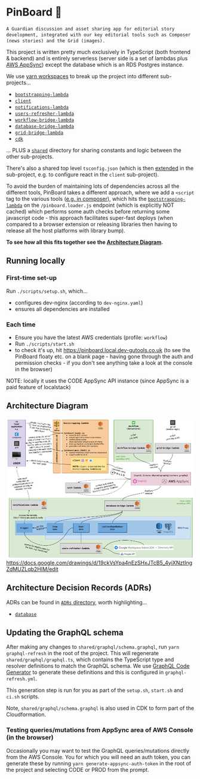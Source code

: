 # PinBoard 📌

```
A Guardian discussion and asset sharing app for editorial story development, integrated with our key editorial tools such as Composer (news stories) and the Grid (images).
```

This project is written pretty much exclusively in TypeScript (both frontend & backend) and is entirely serverless (server side is a set of lambdas plus [AWS AppSync](https://aws.amazon.com/appsync/)) except the database which is an RDS Postgres instance.

We use [yarn workspaces](https://classic.yarnpkg.com/en/docs/workspaces/) to break up the project into different sub-projects...

- [`bootstrapping-lambda`](bootstrapping-lambda)
- [`client`](client)
- [`notifications-lambda`](notifications-lambda)
- [`users-refresher-lambda`](users-refresher-lambda)
- [`workflow-bridge-lambda`](workflow-bridge-lambda)
- [`database-bridge-lambda`](database-bridge-lambda)
- [`grid-bridge-lambda`](grid-bridge-lambda)
- [`cdk`](cdk)

... PLUS a [`shared`](shared) directory for sharing constants and logic between the other sub-projects.

There's also a shared top level `tsconfig.json` (which is then [extended](https://www.typescriptlang.org/tsconfig#extends) in the sub-project, e.g. to configure react in the `client` sub-project).

To avoid the burden of maintaining lots of dependencies across all the different tools, PinBoard takes a different approach, where we add a `<script` tag to the various tools ([e.g. in composer](https://github.com/guardian/flexible-content/blame/f9d37a49b0690a67952d2ccccf5255ab3dd7a3a6/flexible-content-composer-backend/src/main/webapp/WEB-INF/scalate-admin/composer.ssp#L106-L108)), which hits the [`bootstrapping-lambda`](bootstrapping-lambda) on the `/pinboard.loader.js` endpoint (which is explicitly NOT cached) which performs some auth checks before returning some javascript code - this approach facilitates super-fast deploys (when compared to a browser extension or releasing libraries then having to release all the host platforms with library bump).

**To see how all this fits together see the [Architecture Diagram](#architecture-diagram).**

## Running locally

### First-time set-up

Run `./scripts/setup.sh`, which...

- configures dev-nginx (according to `dev-nginx.yaml`)
- ensures all dependencies are installed

### Each time

- Ensure you have the latest AWS credentials (profile: `workflow`)
- Run `./scripts/start.sh`
- to check it's up, hit https://pinboard.local.dev-gutools.co.uk (to see the PinBoard floaty etc. on a blank page - having gone through the auth and permission checks - if you don't see anything take a look at the console in the browser)

NOTE: locally it uses the CODE AppSync API instance (since AppSync is a paid feature of localstack)

## Architecture Diagram

<img src="architecture.png"> https://docs.google.com/drawings/d/19ckVsYpa4nEzSHxJTcB5_4yiXNztIngZdMUZLqb2HIM/edit

## Architecture Decision Records (ADRs)

ADRs can be found in [`ADRs` directory](./ADRs), worth highlighting...

- [`database`](./ADRs/database.md)

## Updating the GraphQL schema

After making any changes to `shared/graphql/schema.graphql`, run `yarn graphql-refresh` in the root of the project. This will regenerate `shared/graphql/graphql.ts`, which contains the TypeScript type and resolver definitions to match the GraphQL schema. We use [GraphQL Code Generator](https://graphql-code-generator.com/) to generate these definitions and this is configured in `graphql-refresh.yml`.

This generation step is run for you as part of the `setup.sh`, `start.sh` and `ci.sh` scripts.

Note, `shared/graphql/schema.graphql` is also used in CDK to form part of the Cloudformation.

### Testing queries/mutations from AppSync area of AWS Console (in the browser)

Occasionally you may want to test the GraphQL queries/mutations directly from the AWS Console. You for which you will need an auth token, you can generate these by running `yarn generate-appsync-auth-token` in the root of the project and selecting CODE or PROD from the prompt.
